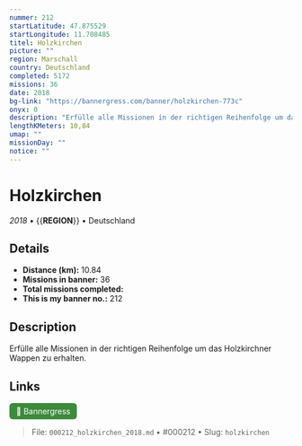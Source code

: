 ```yaml
---
nummer: 212
startLatitude: 47.875529
startLongitude: 11.708485
titel: Holzkirchen
picture: ""
region: Marschall
country: Deutschland
completed: 5172
missions: 36
date: 2018
bg-link: "https://bannergress.com/banner/holzkirchen-773c"
onyx: 0
description: "Erfülle alle Missionen in der richtigen Reihenfolge um das Holzkirchner Wappen zu erhalten."
lengthKMeters: 10,84
umap: ""
missionDay: ""
notice: ""
---
```

# Holzkirchen

*2018* • {{__REGION__}} • Deutschland





## Details
- **Distance (km):** 10.84
- **Missions in banner:** 36
- **Total missions completed:** 
- **This is my banner no.:** 212



## Description
Erfülle alle Missionen in der richtigen Reihenfolge um das Holzkirchner Wappen zu erhalten.



## Links
<a href="https://bannergress.com/banner/holzkirchen-773c" target="_blank" style="display:inline-block;margin-right:8px;padding:6px 12px;background:#3c8b3c;color:#fff;text-decoration:none;border-radius:6px;">🔗 Bannergress</a>



> File: `000212_holzkirchen_2018.md` • #000212 • Slug: `holzkirchen`
